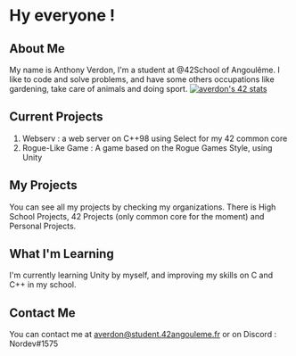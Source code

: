 # Hy everyone !

## About Me
My name is Anthony Verdon, I'm a student at @42School of Angoulême. I like to code and solve problems, and have some others occupations like gardening, take care of animals and doing sport.
<a href="https://github.com/JaeSeoKim/badge42"><img src="https://badge42.vercel.app/api/v2/cli4qumlw003508mhzojl9lhe/stats?cursusId=21&coalitionId=218" alt="averdon's 42 stats" /></a>
## Current Projects
1. Webserv : a web server on C++98 using Select for my 42 common core
2. Rogue-Like Game : A game based on the Rogue Games Style, using Unity

## My Projects
You can see all my projects by checking my organizations. There is High School Projects, 42 Projects (only common core for the moment) and Personal Projects. 

## What I'm Learning 
I'm currently learning Unity by myself, and improving my skills on C and C++ in my school.

## Contact Me
You can contact me at averdon@student.42angouleme.fr or on Discord : Nordev#1575
